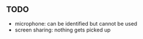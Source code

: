 ## TODO

- microphone: can be identified but cannot be used
- screen sharing: nothing gets picked up